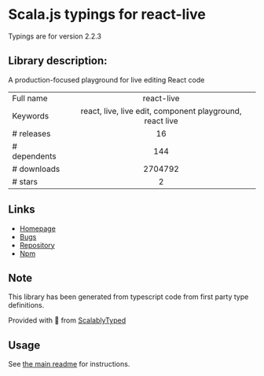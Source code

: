 
# Scala.js typings for react-live

Typings are for version 2.2.3

## Library description:
A production-focused playground for live editing React code

|                    |                 |
| ------------------ | :-------------: |
| Full name          | react-live |
| Keywords           | react, live, live edit, component playground, react live |
| # releases         | 16 |
| # dependents       | 144 |
| # downloads        | 2704792 |
| # stars            | 2 |

## Links
- [Homepage](https://github.com/philpl/react-live#readme)
- [Bugs](https://github.com/philpl/react-live/issues)
- [Repository](https://github.com/philpl/react-live)
- [Npm](https://www.npmjs.com/package/react-live)
    


## Note
This library has been generated from typescript code from first party type definitions.

Provided with :purple_heart: from [ScalablyTyped](https://github.com/oyvindberg/ScalablyTyped)

## Usage
See [the main readme](../../readme.md) for instructions.


